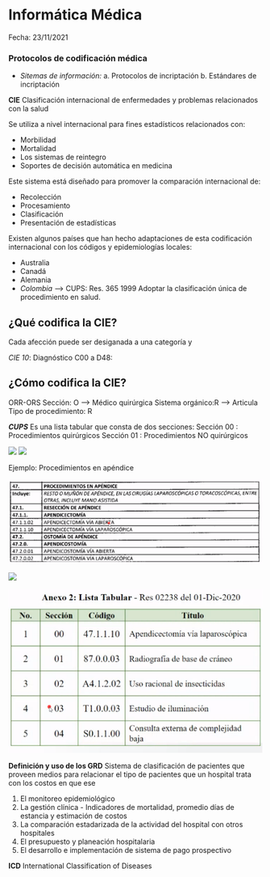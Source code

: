 # Informática Médica

Fecha: 23/11/2021

### Protocolos de codificación médica

* *Sitemas de información:*
a. Protocolos de incriptación
b. Estándares de incriptación


**CIE**
Clasificación internacional de enfermedades y problemas relacionados con la salud

Se utiliza a nivel internacional para fines estadísticos relacionados con:
- Morbilidad
- Mortalidad
- Los sistemas de reintegro
- Soportes de decisión automática en medicina

Este sistema está diseñado para promover la comparación internacional de:

- Recolección
- Procesamiento
- Clasificación
- Presentación de estadísticas

Existen algunos países que han hecho adaptaciones de esta codificación internacional con los códigos y epidemiologías locales:
-  Australia
- Canadá
- Alemania
- *Colombia* --> CUPS: Res. 365 1999
Adoptar la clasificación única de procedimiento en salud. 

## ¿Qué codifica la CIE?

Cada afección puede ser desiganada a una categoría y 

*CIE 10*: Diagnóstico
C00 a D48: 

## ¿Cómo codifica la CIE?

ORR-ORS
Sección: O --> Médico quirúrgica
Sistema orgánico:R --> Articula
Tipo de procedimiento: R

***CUPS***
Es una lista tabular que consta de dos secciones:
Sección 00 : Procedimientos quirúrgicos 
Sección 01 : Procedimientos NO quirúrgicos 

![](cups.png)
![]("tablacups".png)

Ejemplo: Procedimientos en apéndice
<center>
<img src= "Images\cupsapendice.png"> 
</center>


![](Diagnosticos.png)

<center>
<img src= "Images\tablacups.png"> 
</center>


**Definición y uso de los GRD**
Sistema de clasificación de pacientes que proveen medios para relacionar el tipo de pacientes que un hospital trata con los costos en que ese 
1. El monitoreo epidemiológico 
2. La gestión clínica - Indicadores de mortalidad, promedio días de estancia  y estimación de costos
3. La comparación estadarizada de la actividad del hospital con otros hospitales
4. El presupuesto y planeación hospitalaria
5. El desarrollo e implementación de sistema de pago prospectivo 

**ICD**
International Classification of Diseases 

